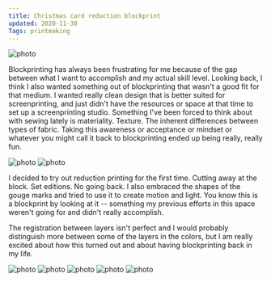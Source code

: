 ```yaml
---
title: Christmas card reduction blockprint
updated: 2020-11-30
Tags: printmaking
---
```


![photo](https://caitlinmeyer.github.io/project-log/images/yeti-1.JPG)

Blockprinting has always been frustrating for me because of the gap between what I want to accomplish and my actual skill level. Looking back, I think I also wanted something out of blockprinting that wasn't a good fit for that medium. I wanted really clean design that is better suited for screenprinting, and just didn't have the resources or space at that time to set up a screenprinting studio. Something I've been forced to think about with sewing lately is materiality. Texture. The inherent differences between types of fabric. Taking this awareness or acceptance or mindset or whatever you might call it back to blockprinting ended up being really, really fun. 

![photo](https://caitlinmeyer.github.io/project-log/images/yeti-2.JPG)
![photo](https://caitlinmeyer.github.io/project-log/images/yeti-3.JPG)

I decided to try out reduction printing for the first time. Cutting away at the block. Set editions. No going back. I also embraced the shapes of the gouge marks and tried to use it to create motion and light. You know this is a blockprint by looking at it -- something my previous efforts in this space weren't going for and didn't really accomplish.

The registration between layers isn't perfect and I would probably distinguish more between some of the layers in the colors, but I am really excited about how this turned out and about having blockprinting back in my life.

![photo](https://caitlinmeyer.github.io/project-log/images/yeti-4.JPG)
![photo](https://caitlinmeyer.github.io/project-log/images/yeti-5.JPG)
![photo](https://caitlinmeyer.github.io/project-log/images/yeti-6.JPG)
![photo](https://caitlinmeyer.github.io/project-log/images/yeti-7.JPG)
![photo](https://caitlinmeyer.github.io/project-log/images/yeti-8.JPG)



